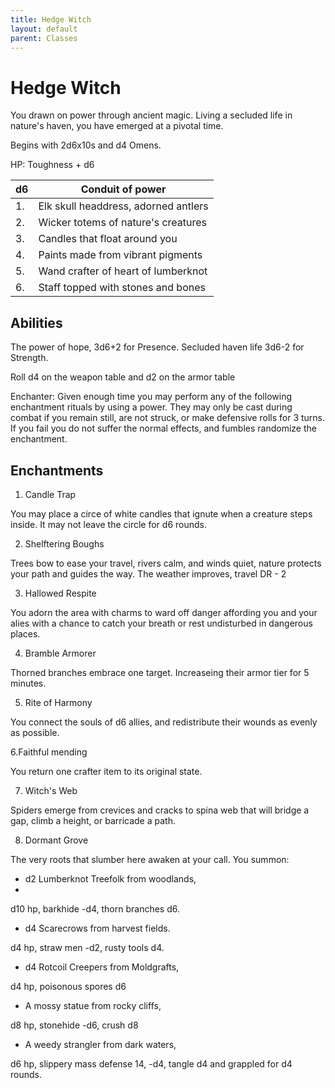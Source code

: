 ```yaml
---
title: Hedge Witch
layout: default
parent: Classes
---
```


# Hedge Witch

You drawn on power through ancient magic. Living a secluded life in nature's haven, you have emerged at a pivotal time.

Begins with 2d6x10s and d4 Omens.

HP: Toughness + d6

| d6 | Conduit of power |
|---|---|
| 1. | Elk skull headdress, adorned antlers |
| 2. | Wicker totems of nature's creatures |
| 3. | Candles that float around you |
| 4. | Paints made from vibrant pigments |
| 5. | Wand crafter of heart of lumberknot |
| 6. | Staff topped with stones and bones |

## Abilities
The power of hope, 3d6+2 for Presence. Secluded haven life 3d6-2 for Strength.

Roll d4 on the weapon table  and d2 on the armor table

Enchanter: Given enough time you may perform any of the following enchantment rituals by using a power. They may only be cast during combat if you remain still, are not struck, or make defensive rolls for 3 turns. If you fail you do not suffer the normal effects, and fumbles randomize the enchantment.

## Enchantments
1. Candle Trap

You may place a circe of white candles that ignute when a creature steps inside. It may not leave the circle for d6 rounds.

2. Shelftering Boughs

Trees bow to ease your travel, rivers calm, and winds quiet, nature protects your path and guides the way. The weather improves, travel DR - 2

3. Hallowed Respite

You adorn the area with charms to ward off danger affording you and your alies with a chance to catch your breath or rest undisturbed in dangerous places.

4. Bramble Armorer

Thorned branches embrace one target. Increaseing their armor tier for 5 minutes.

5. Rite of Harmony

You connect the souls of d6 allies, and redistribute their wounds as evenly as possible.

6.Faithful mending

You return one crafter item to its original state.

7. Witch's Web

Spiders emerge from crevices and cracks to spina web that will bridge a gap, climb  a height, or barricade a path.

8. Dormant Grove

The very roots that slumber here awaken at your call. You summon:
- d2 Lumberknot Treefolk from woodlands,
- 
 d10 hp, barkhide -d4, thorn branches d6.
- d4 Scarecrows from harvest fields.

d4 hp, straw men -d2, rusty tools d4.
- d4 Rotcoil Creepers from Moldgrafts,

 d4 hp, poisonous spores d6
- A mossy statue from rocky cliffs,

d8 hp, stonehide -d6, crush d8
- A weedy strangler from dark waters,

 d6 hp, slippery mass defense 14, -d4,
 tangle d4 and grappled for d4 rounds.

